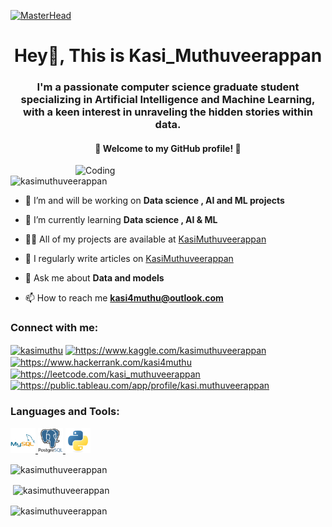 [![MasterHead](https://analyticsindiamag.com/wp-content/uploads/2019/02/Digital-Marketing-Write-For-Us.gif)](www.linkedin.com/in/kasimuthu)
<h1 align="center">Hey👋, This is Kasi_Muthuveerappan</h1>
<h3 align="center">I'm a passionate computer science graduate student specializing in Artificial Intelligence and Machine Learning, with a keen interest in unraveling the hidden stories within data.</h3>
<h4 align="center"> 🌟 Welcome to my GitHub profile! 🌟</h4>
<img align="right" alt="Coding" width="400" src="https://b2bdataguy.com/wp-content/uploads/2018/11/dsafadsffasgt.gif">

<p align="left"> <img src="https://komarev.com/ghpvc/?username=kasimuthuveerappan&label=Profile%20views&color=0e75b6&style=flat" alt="kasimuthuveerappan" /> </p>

- 🔭 I’m and will be working on **Data science , AI and ML projects**

- 🌱 I’m currently learning **Data science , AI & ML**

- 👨‍💻 All of my projects are available at [KasiMuthuveerappan](https://github.com/KasiMuthuveerappan)

- 📝 I regularly write articles on [KasiMuthuveerappan](www.linkedin.com/in/kasimuthu)

- 💬 Ask me about **Data and models**

- 📫 How to reach me **kasi4muthu@outlook.com**

<h3 align="left">Connect with me:</h3>
<p align="left">
<a href="https://linkedin.com/in/kasimuthu" target="blank"><img align="center" src="https://raw.githubusercontent.com/rahuldkjain/github-profile-readme-generator/master/src/images/icons/Social/linked-in-alt.svg" alt="kasimuthu" height="30" width="40" /></a>
<a href="https://kaggle.com/https://www.kaggle.com/kasimuthuveerappan" target="blank"><img align="center" src="https://raw.githubusercontent.com/rahuldkjain/github-profile-readme-generator/master/src/images/icons/Social/kaggle.svg" alt="https://www.kaggle.com/kasimuthuveerappan" height="30" width="40" /></a>
<a href="https://www.hackerrank.com/https://www.hackerrank.com/kasi4muthu" target="blank"><img align="center" src="https://raw.githubusercontent.com/rahuldkjain/github-profile-readme-generator/master/src/images/icons/Social/hackerrank.svg" alt="https://www.hackerrank.com/kasi4muthu" height="50" width="70" /></a>
<a href="https://www.leetcode.com/https://leetcode.com/kasi_muthuveerappan" target="blank"><img align="center" src="https://raw.githubusercontent.com/rahuldkjain/github-profile-readme-generator/master/src/images/icons/Social/leet-code.svg" alt="https://leetcode.com/kasi_muthuveerappan" height="30" width="40" /></a>
<a href="https://public.tableau.com/app/profile/kasi.muthuveerappan" target="blank"><img align="center" src="https://th.bing.com/th/id/R.863588a71e465cc3aa5d822c0feafea9?rik=MaLYxoUpnXH14Q&riu=http%3a%2f%2fwww.lib.washington.edu%2fdataservices%2fimages%2fTableau_Software_logo.png%2fimage&ehk=SikUlxN8Vy5hTdpsQWGXdXViPduw8csIv7euooUUzqM%3d&risl=&pid=ImgRaw&r=0" alt="https://public.tableau.com/app/profile/kasi.muthuveerappan" height="50" width="70" /></a>
</p>

<h3 align="left">Languages and Tools:</h3>

<p align="left"> <a href="https://www.mysql.com/" target="_blank" rel="noreferrer"> <img src="https://raw.githubusercontent.com/devicons/devicon/master/icons/mysql/mysql-original-wordmark.svg" alt="mysql" width="40" height="40"/> </a> <a href="https://www.postgresql.org" target="_blank" rel="noreferrer"> <img src="https://raw.githubusercontent.com/devicons/devicon/master/icons/postgresql/postgresql-original-wordmark.svg" alt="postgresql" width="40" height="40"/> </a> <a href="https://www.python.org" target="_blank" rel="noreferrer"> <img src="https://raw.githubusercontent.com/devicons/devicon/master/icons/python/python-original.svg" alt="python" width="40" height="40"/> </a> </p>

<p><img align="center" src="https://github-readme-stats.vercel.app/api/top-langs?username=kasimuthuveerappan&show_icons=true&locale=en&layout=compact" alt="kasimuthuveerappan" /></p>
<p> </p>
<p>&nbsp;<img align="center" src="https://github-readme-stats.vercel.app/api?username=kasimuthuveerappan&show_icons=true&locale=en" alt="kasimuthuveerappan" /></p>

<p><img align="center" src="https://github-readme-streak-stats.herokuapp.com/?user=kasimuthuveerappan&" alt="kasimuthuveerappan" /></p>
